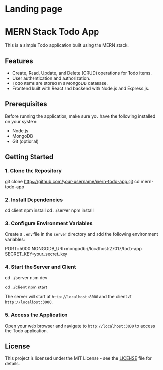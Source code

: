 # Landing page


# MERN Stack Todo App

This is a simple Todo application built using the MERN stack.

## Features

- Create, Read, Update, and Delete (CRUD) operations for Todo items.
- User authentication and authorization.
- Todo items are stored in a MongoDB database.
- Frontend built with React and backend with Node.js and Express.js.

## Prerequisites

Before running the application, make sure you have the following installed on your system:

- Node.js
- MongoDB
- Git (optional)

## Getting Started

### 1. Clone the Repository

git clone https://github.com/your-username/mern-todo-app.git
cd mern-todo-app

### 2. Install Dependencies

cd client
npm install
cd ../server
npm install

### 3. Configure Environment Variables

Create a `.env` file in the `server` directory and add the following environment variables:

PORT=5000
MONGODB_URI=mongodb://localhost:27017/todo-app
SECRET_KEY=your_secret_key

### 4. Start the Server and Client

cd ../server
npm dev

cd ../client
npm start

The server will start at `http://localhost:8000` and the client at `http://localhost:3000`.

### 5. Access the Application

Open your web browser and navigate to `http://localhost:3000` to access the Todo application.

## License

This project is licensed under the MIT License - see the [LICENSE](LICENSE) file for details.
